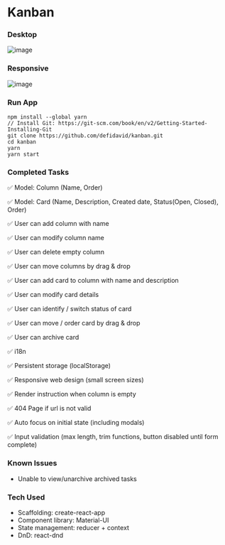 # Kanban

### Desktop
![image](https://user-images.githubusercontent.com/2999380/166396289-123ff994-609c-4807-b0dc-4e9ce6cbb252.png)


### Responsive
![image](https://user-images.githubusercontent.com/2999380/166390506-b883acf3-0534-4003-a210-fe08c49ab95f.png)


### Run App

```
npm install --global yarn
// Install Git: https://git-scm.com/book/en/v2/Getting-Started-Installing-Git
git clone https://github.com/defidavid/kanban.git
cd kanban
yarn
yarn start
```

### Completed Tasks

:white_check_mark: Model: Column (Name, Order)

:white_check_mark: Model: Card (Name, Description, Created date, Status(Open, Closed), Order)

:white_check_mark:  User can add column with name

:white_check_mark: User can modify column name

:white_check_mark: User can delete empty column

:white_check_mark: User can move columns by drag & drop

:white_check_mark: User can add card to column with name and description

:white_check_mark: User can modify card details

:white_check_mark: User can identify / switch status of card

:white_check_mark: User can move / order card by drag & drop

:white_check_mark: User can archive card

:white_check_mark: i18n

:white_check_mark: Persistent storage (localStorage)

:white_check_mark: Responsive web design (small screen sizes)

:white_check_mark: Render instruction when column is empty

:white_check_mark: 404 Page if url is not valid

:white_check_mark: Auto focus on initial state (including modals)

:white_check_mark: Input validation (max length, trim functions, button disabled until form complete)

### Known Issues
* Unable to view/unarchive archived tasks

### Tech Used
* Scaffolding: create-react-app
* Component library: Material-UI
* State management: reducer + context
* DnD: react-dnd
